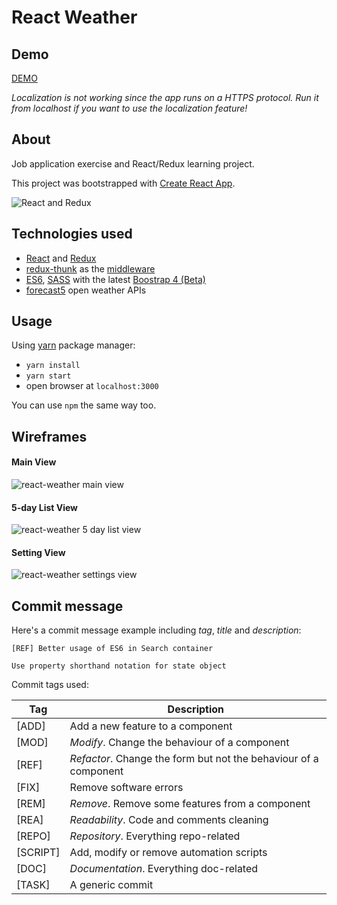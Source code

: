 # React Weather

## Demo

[DEMO](http://giacomocusinato.com/react-weather/) 

*Localization is not working since the app runs on a HTTPS protocol.
Run it from localhost if you want to use the localization feature!*

## About 

Job application exercise and React/Redux learning project.

This project was bootstrapped with [Create React App](https://github.com/facebookincubator/create-react-app).

![React and Redux](https://i.imgur.com/VgVcakV.png)


## Technologies used

* [React](https://facebook.github.io/react/) and [Redux](https://github.com/reactjs/redux)
* [redux-thunk](https://github.com/gaearon/redux-thunk) as the [middleware](http://redux.js.org/docs/advanced/Middleware.html)
* [ES6](http://es6-features.org/), [SASS](http://sass-lang.com/) with the latest [Boostrap 4 (Beta)](http://getbootstrap.com/)
* [forecast5](https://openweathermap.org/forecast5) open weather APIs


## Usage

Using [yarn](https://yarnpkg.com/lang/en/) package manager:

* `yarn install`
* `yarn start`
* open browser at `localhost:3000`

You can use `npm` the same way too.


## Wireframes

#### Main View
![react-weather main view](https://i.imgur.com/KwhVcBq.png)

#### 5-day List View
![react-weather 5 day list view](https://i.imgur.com/PeBPw6n.png)

#### Setting View
![react-weather settings view](https://i.imgur.com/BZLYTL5.png)


## Commit message

Here's a commit message example including *tag*, *title* and *description*:

```
[REF] Better usage of ES6 in Search container

Use property shorthand notation for state object
```

Commit tags used:

Tag | Description
--- | -----------
[ADD] | Add a new feature to a component
[MOD] | *Modify*. Change the behaviour of a component
[REF] | *Refactor*. Change the form but not the behaviour of a component
[FIX] | Remove software errors
[REM] | *Remove*. Remove some features from a component
[REA] | *Readability*. Code and comments cleaning
[REPO] | *Repository*. Everything repo-related
[SCRIPT] | Add, modify or remove automation scripts
[DOC] | *Documentation*. Everything doc-related
[TASK] | A generic commit
